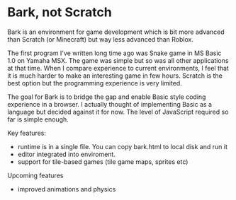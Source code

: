# Bark, not Scratch

Bark is an environment for game development which is bit more advanced than Scratch (or Minecraft) but way less advanced than Roblox.

The first program I've written long time ago was Snake game in MS Basic 1.0 on Yamaha MSX. The game was simple but so was all other applications
at that time. When I compare experience to current environments, I feel that it is much harder to make an interesting game in few hours. Scratch is 
the best option but the programming experience is very limited. 

The goal for Bark is to bridge the gap and enable Basic style coding experience in a browser. I actually thought of implementing Basic as a language
but decided against it for now. The level of JavaScript required so far is simple enough.

Key features:
- runtime is in a single file. You can copy bark.html to local disk and run it
- editor integrated into enviroment. 
- support for tile-based games (tile game maps, sprites etc)

Upcoming features
- improved animations and physics
